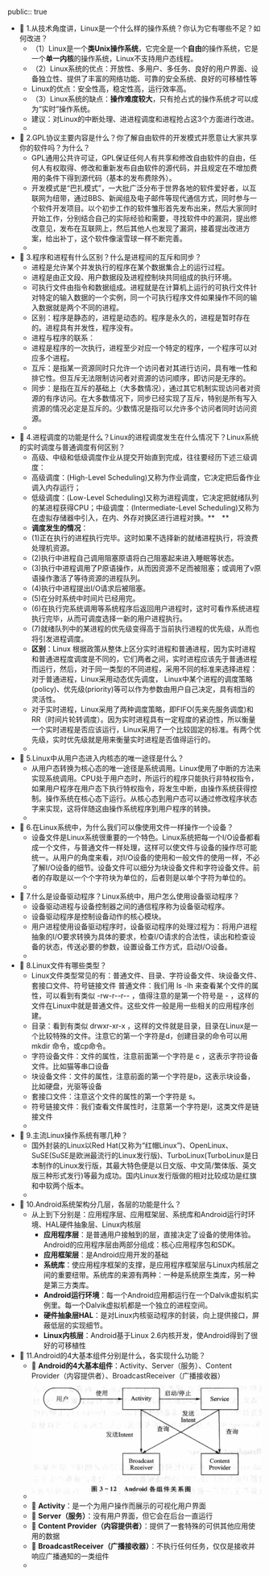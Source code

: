 public:: true

- 🔵 1.从技术角度讲，Linux是一个什么样的操作系统？你认为它有哪些不足？如何改进？
	- （1）Linux是一个**类Unix操作系统**，它完全是一个**自由**的操作系统，它是一个**单一内核**的操作系统，Linux不支持用户态线程。
	- （2）Linux系统的优点：开放性、多用户、多任务、良好的用户界面、设备独立性、提供了丰富的网络功能、可靠的安全系统、良好的可移植性等
	- Linux的优点：安全性高，稳定性高，运行效率高。
	- （3）Linux系统的缺点：**操作难度较大**，只有抢占式的操作系统才可以成为“实时”操作系统。
	- 建议：对Linux的中断处理、进进程调度和进程抢占这3个方面进行改进。
	-
- 🔵 2.GPL协议主要内容是什么？你了解自由软件的开发模式并愿意让大家共享你的软件吗？为什么？
	- GPL通用公共许可证，GPL保证任何人有共享和修改自由软件的自由，任何人有权取得、修改和重新发布自由软件的源代码，并且规定在不增加费用的条件下得到源代码（基本的发布费除外）。
	- 开发模式是“巴扎模式”，一大批广泛分布于世界各地的软件爱好者，以互联网为纽带，通过BBS、新闻组及电子邮件等现代通信方式，同时参与一个软件开发项目。以个初步工作的软件雏形首先发布出来，然后大家同时开始工作，分别结合自己的实际经验和需要，寻找软件中的漏洞，提出修改意见，发布在互联网上，然后其他人也发现了漏洞，接着提出改进方案，给出补丁，这个软件像滚雪球一样不断完善。
	-
- 🔵 3.程序和进程有什么区别？什么是进程间的互斥和同步？
	- 进程是允许某个并发执行的程序在某个数据集合上的运行过程。
	- 进程是由正文段、用户数据段及进程控制块共同组成的执行环境。
	- 可执行文件由指令和数据组成。进程就是在计算机上运行的可执行文件针对特定的输入数据的一个实例，同一个可执行程序文件如果操作不同的输入数据就是两个不同的进程。
	- 区别：程序是静态的，进程是动态的。程序是永久的，进程是暂时存在的。进程具有并发性，程序没有。
	- 进程与程序的联系：
	- 进程是程序的一次执行，进程至少对应一个特定的程序，一个程序可以对应多个进程。
	- 互斥：是指某一资源同时只允许一个访问者对其进行访问，具有唯一性和排它性。但互斥无法限制访问者对资源的访问顺序，即访问是无序的。
	- 同步：是指在互斥的基础上（大多数情况），通过其它机制实现访问者对资源的有序访问。在大多数情况下，同步已经实现了互斥，特别是所有写入资源的情况必定是互斥的。少数情况是指可以允许多个访问者同时访问资源。
	-
- 🔵 4.进程调度的功能是什么？Linux的进程调度发生在什么情况下？Linux系统的实时调度与普通调度有何区别？
	- 高级、中级和低级调度作业从提交开始直到完成，往往要经历下述三级调度：
	- 高级调度：(High-Level Scheduling)又称为作业调度，它决定把后备作业调入内存运行；
	- 低级调度：(Low-Level Scheduling)又称为进程调度，它决定把就绪队列的某进程获得CPU；中级调度：(Intermediate-Level Scheduling)又称为在虚拟存储器中引入，在内、外存对换区进行进程对换。**　**
	- **调度发生的情况**：
	- (1)正在执行的进程执行完毕。这时如果不选择新的就绪进程执行，将浪费处理机资源。
	- (2)执行中进程自己调用阻塞原语将白己阻塞起来进入睡眠等状态。
	- (3)执行中进程调用了P原语操作，从而因资源不足而被阻塞；或调用了v原语操作激活了等待资源的进程队列。
	- (4)执行中进程提出I/O请求后被阻塞。
	- (5)在分时系统中时间片已经用完。
	- (6)在执行完系统调用等系统程序后返回用户进程时，这时可看作系统进程执行完毕，从而可调度选择一新的用户进程执行。
	- (7)就绪队列中的某进程的优先级变得高于当前执行进程的优先级，从而也将引发进程调度。
	- **区别**：Linux 根据政策从整体上区分实时进程和普通进程，因为实时进程和普通进程度调度是不同的，它们两者之间，实时进程应该先于普通进程而运行，然后，对于同一类型的不同进程，采用不同的标准来选择进程：对于普通进程，Linux采用动态优先调度， Linux中某个进程的调度策略(policy)、优先级(priority)等可以作为参数由用户自己决定，具有相当的灵活性。
	- 对于实时进程，Linux采用了两种调度策略，即FIFO(先来先服务调度)和RR（时间片轮转调度）。因为实时进程具有一定程度的紧迫性，所以衡量一个实时进程是否应该运行，Linux采用了一个比较固定的标准。有两个优先级，实时优先级就是用来衡量实时进程是否值得运行的。
	-
- 🔵 5.Linux中从用户态进入内核态的唯一途径是什么？
	- 从用户态转换为核心态的唯一途径是系统调用。Linux使用了中断的方法来实现系统调用。CPU处于用户态时，所运行的程序只能执行非特权指令，如果用户程序在用户态下执行特权指令，将发生中断，由操作系统获得控制。操作系统在核心态下运行。从核心态到用户态可以通过修改程序状态字来实现，这将伴随这由操作系统程序到用户程序的转换。
	-
- 🔵 6.在Linux系统中，为什么我们可以像使用文件一样操作一个设备？
	- 设备文件是Linux系统很重要的一个特色。Linux系统把每一个I/O设备都看成一个文件，与普通文件一样处理，这样可以使文件与设备的操作尽可能统一。从用户的角度来看，对I/O设备的使用和一般文件的使用一样，不必了解I/O设备的细节。设备文件可以细分为块设备文件和字符设备文件。前者的存取是以一个个字符块为单位的，后者则是以单个字符为单位的。
	-
- 🔵 7.什么是设备驱动程序？Linux系统中，用户怎么使用设备驱动程序？
	- 设备驱动进程与设备控制器之间的通信程序称为设备驱动程序。
	- 设备驱动程序是控制设备动作的核心模块。
	- 用户进程使用设备驱动程序时，设备驱动程序的处理过程为：将用户进程抽象的I/O要求转换为具体的要求，检查I/O请求的合法性，读出和检查设备的状态，传送必要的参数，设置设备工作方式，启动I/O设备。
	-
- 🔵 8.Linux文件有哪些类型？
	- Linux文件类型常见的有：普通文件、目录、字符设备文件、块设备文件、套接口文件、符号链接文件
	  普通文件：我们用 ls
	  -lh 来查看某个文件的属性，可以看到有类似 -rw-r--r-- ，值得注意的是第一个符号是 - ，这样的文件在Linux中就是普通文件。这些文件一般是用一些相关的应用程序创建。
	- 目录：看到有类似
	  drwxr-xr-x ，这样的文件就是目录，目录在Linux是一个比较特殊的文件。注意它的第一个字符是d，创建目录的命令可以用 mkdir 命令，或cp命令。
	- 字符设备文件：文件的属性，注意前面第一个字符是 c ，这表示字符设备文件。比如猫等串口设备
	- 块设备文件：文件的属性，注意前面的第一个字符是b，这表示块设备，比如硬盘，光驱等设备
	- 套接口文件：注意这个文件的属性的第一个字符是 s。
	- 符号链接文件：我们查看文件属性时，注意第一个字符是l，这类文件是链接文件
	-
- 🔵 9.主流Linux操作系统有哪几种？
	- 国外封装的Linux以Red Hat(又称为“红帽Linux”)、OpenLinux、SuSE(SuSE是欧洲最流行的Linux发行版)、TurboLinux(TurboLinux是日本制作的Linux发行版，其最大特色便是以日文版、中文简/繁体版、英文版三种形式发行)等最为成功。国内Linux发行版做的相对比较成功是红旗和中软两个版本。
	-
- 🔵 10.Android系统架构分几层，各层的功能是什么？
	- 从上到下分别是：应用程序层、应用框架层、系统库和Android运行时环境、HAL硬件抽象层、Linux内核层
		- **应用程序层**：是普通用户接触到的层，直接决定了设备的使用体验。Android的应用程序层由两部分组成：核心应用程序包和SDK。
		- **应用框架层**：是Android应用开发的基础
		- **系统库**：使应用程序框架的支撑，是应用程序框架层与Linux内核层之间的重要纽带。系统库的来源有两种：一种是系统原生类库，另一种是第三方类库。
		- **Android运行环境**：每一个Android应用都运行在一个Dalvik虚拟机实例里。每一个Dalvik虚拟机都是一个独立的进程空间。
		- **硬件抽象层HAL**：是对Linux内核驱动程序的封装，向上提供接口，屏蔽低层的实现细节。
		- **Linux内核层**：Android基于Linux 2.6内核开发，使Android得到了很好的可移植性
- 🔵 11.Android的4大基本组件分别是什么，各实现什么功能？
	- 🔵 **Android的4大基本组件**：Activity、Server（服务）、Content Provider（内容提供者）、BroadcastReceiver（广播接收器）
	- ![image.png](../assets/image_1702183708529_0.png)
	- 🔵 **Activity**：是一个为用户操作而展示的可视化用户界面
	- 🔵 **Server（服务）**：没有用户界面，但它会在后台一直运行
	- 🔵 **Content Provider（内容提供者）**：提供了一套特殊的可供其他应用使用的数据
	- 🔵 **BroadcastReceiver（广播接收器）**：不执行任何任务，仅仅是接收并响应广播通知的一类组件
	-